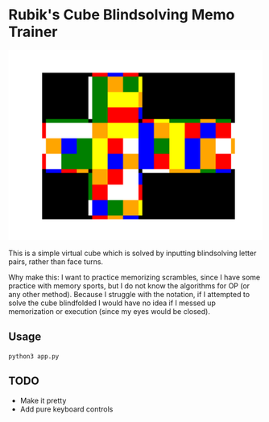 # Rubik's Cube Blindsolving Memo Trainer

![a scrambled 3x3 in 2 dimensions](scramble.png)

This is a simple virtual cube which is solved by inputting blindsolving letter pairs, rather than face turns.

Why make this: I want to practice memorizing scrambles, since I have some practice with memory sports, but I do not know the algorithms for OP (or any other method). Because I struggle with the notation, if I attempted to solve the cube blindfolded I would have no idea if I messed up memorization or execution (since my eyes would be closed).

## Usage

```
python3 app.py
```

## TODO

- Make it pretty
- Add pure keyboard controls